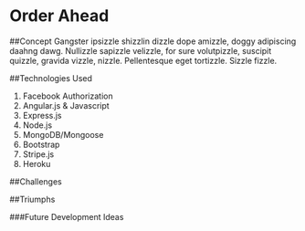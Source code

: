 # Order Ahead
##Concept
Gangster ipsizzle shizzlin dizzle dope amizzle, doggy adipiscing daahng dawg. Nullizzle sapizzle velizzle, for sure volutpizzle, suscipit quizzle, gravida vizzle, nizzle. Pellentesque eget tortizzle. Sizzle fizzle.

##Technologies Used
1. Facebook Authorization
2. Angular.js & Javascript
3. Express.js
4. Node.js
5. MongoDB/Mongoose
6. Bootstrap
7. Stripe.js
8. Heroku







##Challenges

##Triumphs



###Future Development Ideas
